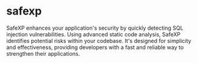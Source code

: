 # safexp
SafeXP enhances your application's security by quickly detecting SQL injection vulnerabilities. Using advanced static code analysis, SafeXP identifies potential risks within your codebase. It's designed for simplicity and effectiveness, providing developers with a fast and reliable way to strengthen their applications.
